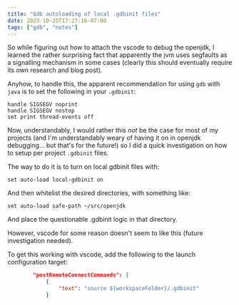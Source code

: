 ```yaml
---
title: "Gdb autoloading of local .gdbinit files"
date: 2023-10-25T17:27:16-07:00
tags: ["gdb", "notes"]
---
```

So while figuring out how to attach the vscode to debug the openjdk, I learned the rather
surprising fact that apparently the jvm uses segfaults as a signalling mechanism in
some cases (clearly this should eventually require its own research and blog post).

Anyhow, to handle this, the apparent recommendation for using `gdb` with `java` is to
set the following in your `.gdbinit`:

```none
handle SIGSEGV noprint
handle SIGSEGV nostop
set print thread-events off
```

Now, understandably, I would rather this *not* be the case for most of my projects
(and I'm understandably weary of having it on in openjdk debugging... but that's for
the future!) so I did a quick investigation on how to setup per project `.gdbinit` files.

The way to do it is to turn on local gdbinit files with:

```none
set auto-load local-gdbinit on
```

And then whitelist the desired directories, with something like:

```none
set auto-load safe-path ~/src/openjdk
```

And place the questionable .gdbinit logic in that directory.

However, vscode for some reason doesn't seem to like this (future investigation needed).

To get this working with vscode, add the following to the launch configuration target:

```json
        "postRemoteConnectCommands": [
            {
                "text": "source ${workspaceFolder}/.gdbinit"
            }
```
